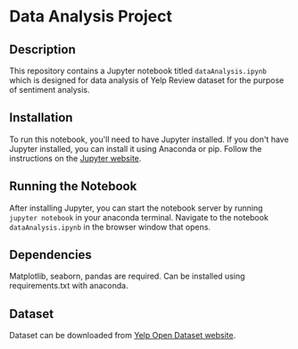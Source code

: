 # Data Analysis Project

## Description
This repository contains a Jupyter notebook titled `dataAnalysis.ipynb` which is designed for data analysis of Yelp Review dataset for the purpose of sentiment analysis. 

## Installation
To run this notebook, you'll need to have Jupyter installed. If you don't have Jupyter installed, you can install it using Anaconda or pip. Follow the instructions on the [Jupyter website](https://jupyter.org/install).

## Running the Notebook
After installing Jupyter, you can start the notebook server by running `jupyter notebook` in your anaconda terminal. Navigate to the notebook `dataAnalysis.ipynb` in the browser window that opens.

## Dependencies
Matplotlib, seaborn, pandas are required. Can be installed using requirements.txt with anaconda.

## Dataset
Dataset can be downloaded from [Yelp Open Dataset website](https://jupyter.org/install](https://www.yelp.com/dataset)https://www.yelp.com/dataset).
